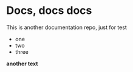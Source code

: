 # Docs, docs docs

This is another documentation repo, just for test

- one
- two 
- three

**another text**

